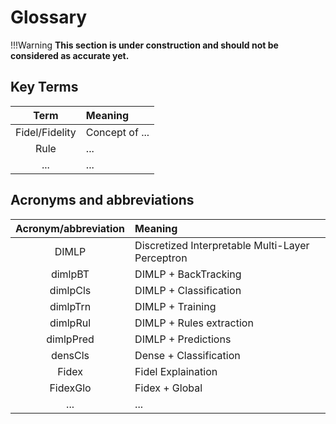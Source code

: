 # Glossary

!!!Warning
    **This section is under construction and should not be considered as accurate yet.**

## Key Terms

|  **Term**                      | **Meaning**                                                      |
|:------------------------------:|:-----------------------------------------------------------------|
| Fidel/Fidelity                 | Concept of ...                                                   |
| Rule                           | ...                                                              |
| ...                            | ...                                                              |


## Acronyms and abbreviations


|  **Acronym/abbreviation**      | **Meaning**                                                      |
|:------------------------------:|:-----------------------------------------------------------------|
| DIMLP                          | Discretized Interpretable Multi-Layer Perceptron                 |
| dimlpBT                        | DIMLP + BackTracking                                             |
| dimlpCls                       | DIMLP + Classification                                           |
| dimlpTrn                       | DIMLP + Training                                                 |
| dimlpRul                       | DIMLP + Rules extraction                                         |
| dimlpPred                      | DIMLP + Predictions                                              |
| densCls                        | Dense + Classification                                           |
| Fidex                          | Fidel Explaination                                               |
| FidexGlo                       | Fidex + Global                                                   |
| ...                            | ...                                                              |